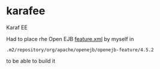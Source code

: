 karafee
=======

Karaf EE

Had to place rhe Open EJB [feature.xml](http://search.maven.org/remotecontent?filepath=org/apache/openejb/openejb-feature/4.5.2/openejb-feature-4.5.2-features.xml)
by myself in
```
.m2/repository/org/apache/openejb/openejb-feature/4.5.2
```
to be able to build it
